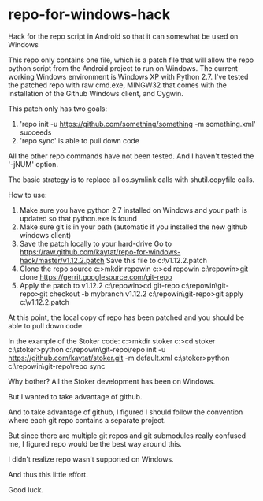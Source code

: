 repo-for-windows-hack
=====================

Hack for the repo script in Android so that it can somewhat be used on Windows

This repo only contains one file, which is a patch file that will allow the repo python script from the Android project to run on Windows.  The current working Windows environment is Windows XP with Python 2.7.  I've tested the patched repo with raw cmd.exe, MINGW32 that comes with the installation of the Github Windows client, and Cygwin.

This patch only has two goals:
1) 'repo init -u https://github.com/something/something -m something.xml' succeeds
2) 'repo sync' is able to pull down code

All the other repo commands have not been tested.  And I haven't tested the '-jNUM' option.

The basic strategy is to replace all os.symlink calls with shutil.copyfile calls.

How to use:
1) Make sure you have python 2.7 installed on Windows and your path is updated so that python.exe is found
2) Make sure git is in your path (automatic if you installed the new github windows client)
3) Save the patch locally to your hard-drive
Go to https://raw.github.com/kaytat/repo-for-windows-hack/master/v1.12.2.patch
Save this file to c:\v1.12.2.patch
3) Clone the repo source
c:\>mkdir repowin
c:\>cd repowin
c:\repowin>git clone https://gerrit.googlesource.com/git-repo
5) Apply the patch to v1.12.2
c:\repowin>cd git-repo
c:\repowin\git-repo>git checkout -b mybranch v1.12.2
c:\repowin\git-repo>git apply c:\v1.12.2.patch

At this point, the local copy of repo has been patched and you should be able to pull down code.

In the example of the Stoker code:
c:\>mkdir stoker
c:\>cd stoker
c:\stoker>python c:\repowin\git-repo\repo init -u https://github.com/kaytat/stoker.git -m default.xml
c:\stoker>python c:\repowin\git-repo\repo sync

Why bother?
All the Stoker development has been on Windows.

But I wanted to take advantage of github.

And to take advantage of github, I figured I should follow the convention where each git repo contains a separate project.

But since there are multiple git repos and git submodules really confused me, I figured repo would be the best way around this.

I didn't realize repo wasn't supported on Windows.

And thus this little effort.

Good luck.

